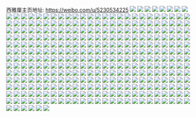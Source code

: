 西雅厘主页地址: https://weibo.com/u/5230534225 
![](https://wx4.sinaimg.cn/mw2000/005HYMTfly1h9af903xmij32c0340hdv.jpg) 
![](https://wx4.sinaimg.cn/mw2000/005HYMTfly1h9af948prmj32c0341e82.jpg) 
![](https://wx4.sinaimg.cn/mw2000/005HYMTfly1h9af97iovqj32c0340x6q.jpg) 
![](https://wx4.sinaimg.cn/mw2000/005HYMTfly1h9af8xyy8kj32c0341npe.jpg) 
![](https://wx4.sinaimg.cn/mw2000/005HYMTfly1h9af99e5vxj32c03407wi.jpg) 
![](https://wx4.sinaimg.cn/mw2000/005HYMTfly1h9af926ijlj32c0340e83.jpg) 
![](https://wx4.sinaimg.cn/mw2000/005HYMTfly1h959kwpteej32c03407wk.jpg) 
![](https://wx4.sinaimg.cn/mw2000/005HYMTfly1h95984nw1dj324836cx6p.jpg) 
![](https://wx4.sinaimg.cn/mw2000/005HYMTfly1h9598d8awgj32b032px6r.jpg) 
![](https://wx4.sinaimg.cn/mw2000/005HYMTfly1h9598h9axij32c0340x6q.jpg) 
![](https://wx4.sinaimg.cn/mw2000/005HYMTfly1h95982115sj32c0340u0y.jpg) 
![](https://wx4.sinaimg.cn/mw2000/005HYMTfly1h9598j3z3jj30wi1ycqnl.jpg) 
![](https://wx4.sinaimg.cn/mw2000/005HYMTfly1h9598uwcuij32802yox6s.jpg) 
![](https://wx4.sinaimg.cn/mw2000/005HYMTfly1h9598qqd2pj32c0340hdu.jpg) 
![](https://wx4.sinaimg.cn/mw2000/005HYMTfly1h9598aaulfj32c03407wi.jpg) 
![](https://wx4.sinaimg.cn/mw2000/005HYMTfly1h9598er6qcj32c0340e82.jpg) 
![](https://wx4.sinaimg.cn/mw2000/005HYMTfly1h95988veuwj32c03407wj.jpg) 
![](https://wx4.sinaimg.cn/mw2000/005HYMTfly1h9598i903ej32c0340hdu.jpg) 
![](https://wx4.sinaimg.cn/mw2000/005HYMTfly1h9598rfy2wj32c02c07wh.jpg) 
![](https://wx4.sinaimg.cn/mw2000/005HYMTfly1h95987ssj2j32802yokjo.jpg) 
![](https://wx4.sinaimg.cn/mw2000/005HYMTfly1h9598lcdnoj32802yo1l0.jpg) 
![](https://wx4.sinaimg.cn/mw2000/005HYMTfly1h9598nzy9vj32802yohdv.jpg) 
![](https://wx4.sinaimg.cn/mw2000/005HYMTfly1h9598pg92ej32c0340x6q.jpg) 
![](https://wx4.sinaimg.cn/mw2000/005HYMTfly1h9598awo3ij32c02c0npd.jpg) 
![](https://wx4.sinaimg.cn/mw2000/005HYMTfly1h8qwbxt0sdj32c0340e83.jpg) 
![](https://wx4.sinaimg.cn/mw2000/005HYMTfly1h8qw9z21e9j32c03404qr.jpg) 
![](https://wx4.sinaimg.cn/mw2000/005HYMTfly1h8qwcxrudhj32c0340e83.jpg) 
![](https://wx4.sinaimg.cn/mw2000/005HYMTfly1h8qwdysycmj32c03401l3.jpg) 
![](https://wx4.sinaimg.cn/mw2000/005HYMTfly1h850vueebvj30vx1kr1kx.jpg) 
![](https://wx4.sinaimg.cn/mw2000/005HYMTfly1h850vvg28ij30vx1kr4qp.jpg) 
![](https://wx4.sinaimg.cn/mw2000/005HYMTfly1h850vx2n9ej30wi1ls4qp.jpg) 
![](https://wx4.sinaimg.cn/mw2000/005HYMTfly1h850vsdeifj30wi1lstoc.jpg) 
![](https://wx4.sinaimg.cn/mw2000/005HYMTfly1h850vy7hglj30wi1lsnpd.jpg) 
![](https://wx4.sinaimg.cn/mw2000/005HYMTfly1h850vzj1fgj32c03401kz.jpg) 
![](https://wx4.sinaimg.cn/mw2000/005HYMTfly1h7glb9umffj32bt33r7uu.jpg) 
![](https://wx4.sinaimg.cn/mw2000/005HYMTfly1h7glbca3tej32c0340qnc.jpg) 
![](https://wx4.sinaimg.cn/mw2000/005HYMTfly1h7glbeze6uj32c03404qs.jpg) 
![](https://wx4.sinaimg.cn/mw2000/005HYMTfly1h7glbhwrwzj32c0340x6t.jpg) 
![](https://wx4.sinaimg.cn/mw2000/005HYMTfly1h7glbkrj4cj32c03411kx.jpg) 
![](https://wx4.sinaimg.cn/mw2000/005HYMTfly1h7glboeh7gj32c0340x6s.jpg) 
![](https://wx4.sinaimg.cn/mw2000/005HYMTfly1h7glb6votrj32c0340x6s.jpg) 
![](https://wx4.sinaimg.cn/mw2000/005HYMTfly1h7glbqg8kyj32c0340qrk.jpg) 
![](https://wx4.sinaimg.cn/mw2000/005HYMTfly1h7glbtzw7wj32c03404qp.jpg) 
![](https://wx4.sinaimg.cn/mw2000/005HYMTfly1h6y3spvia9j32c0341gww.jpg) 
![](https://wx4.sinaimg.cn/mw2000/005HYMTfly1h6y3ssc4xvj32c03411kz.jpg) 
![](https://wx4.sinaimg.cn/mw2000/005HYMTfly1h6y3sm71npj32c0340b2b.jpg) 
![](https://wx4.sinaimg.cn/mw2000/005HYMTfly1h6y3sut8wlj32c0341npe.jpg) 
![](https://wx4.sinaimg.cn/mw2000/005HYMTfly1h850gcz7mgj32802yox6r.jpg) 
![](https://wx4.sinaimg.cn/mw2000/005HYMTfly1h6y3t1y7w0j32c0340trb.jpg) 
![](https://wx4.sinaimg.cn/mw2000/005HYMTfly1h6hyw2ll1nj32802yokjl.jpg) 
![](https://wx4.sinaimg.cn/mw2000/005HYMTfly1h6hywaapvoj32c0341x6r.jpg) 
![](https://wx4.sinaimg.cn/mw2000/005HYMTfly1h6hyvv816yj32c02c0doc.jpg) 
![](https://wx4.sinaimg.cn/mw2000/005HYMTfly1h6hywco3qsj32c02c0qv5.jpg) 
![](https://wx4.sinaimg.cn/mw2000/005HYMTfly1h5w0nm6zs4j32c03414qs.jpg) 
![](https://wx4.sinaimg.cn/mw2000/005HYMTfly1h5w0nnfulwj32c0341e82.jpg) 
![](https://wx4.sinaimg.cn/mw2000/005HYMTfly1h5w0nohngbj32c03411ky.jpg) 
![](https://wx4.sinaimg.cn/mw2000/005HYMTfly1h5w0nr3nnbj32c03411kz.jpg) 
![](https://wx4.sinaimg.cn/mw2000/005HYMTfly1h5w0nj2qccj32c03407wi.jpg) 
![](https://wx4.sinaimg.cn/mw2000/005HYMTfly1h5w0nulfcyj32c03404qr.jpg) 
![](https://wx4.sinaimg.cn/mw2000/005HYMTfly1h5hv320k8tj32b032ox6t.jpg) 
![](https://wx4.sinaimg.cn/mw2000/005HYMTfly1h5hv357blfj32b032o7wm.jpg) 
![](https://wx4.sinaimg.cn/mw2000/005HYMTfly1h5hv389lb6j32b032o7wj.jpg) 
![](https://wx4.sinaimg.cn/mw2000/005HYMTfly1h5hv3astbhj32b032oe83.jpg) 
![](https://wx4.sinaimg.cn/mw2000/005HYMTfly1h5hv3bjb1rj32c0341hdt.jpg) 
![](https://wx4.sinaimg.cn/mw2000/005HYMTfly1h5hv3c820dj32c0341hdt.jpg) 
![](https://wx4.sinaimg.cn/mw2000/005HYMTfly1h5baqukpgoj32c0340b2c.jpg) 
![](https://wx4.sinaimg.cn/mw2000/005HYMTfly1h5baqyjobwj32c0340npg.jpg) 
![](https://wx4.sinaimg.cn/mw2000/005HYMTfly1h5baqzq0tuj32c0340u0y.jpg) 
![](https://wx4.sinaimg.cn/mw2000/005HYMTfly1h5baqqe1onj32c03401kz.jpg) 
![](https://wx4.sinaimg.cn/mw2000/005HYMTfly1h5bar1dgv6j32c03401kz.jpg) 
![](https://wx4.sinaimg.cn/mw2000/005HYMTfly1h5bar2e6xpj32a231fqv6.jpg) 
![](https://wx4.sinaimg.cn/mw2000/005HYMTfly1h5bar4ej8wj32c0340b2b.jpg) 
![](https://wx4.sinaimg.cn/mw2000/005HYMTfly1h5bar8hx73j32802yokjp.jpg) 
![](https://wx4.sinaimg.cn/mw2000/005HYMTfly1h5barewfi8j32802yob2e.jpg) 
![](https://wx4.sinaimg.cn/mw2000/005HYMTfly1h57tnag5hdj32802yo4qs.jpg) 
![](https://wx4.sinaimg.cn/mw2000/005HYMTfly1h57trmnlknj32802yo1l0.jpg) 
![](https://wx4.sinaimg.cn/mw2000/005HYMTfly1h57true1qxj32c0340e83.jpg) 
![](https://wx4.sinaimg.cn/mw2000/005HYMTfly1h57tloehbzj32c03407wk.jpg) 
![](https://wx4.sinaimg.cn/mw2000/005HYMTfly1h42uxwv1ifj32802yohdv.jpg) 
![](https://wx4.sinaimg.cn/mw2000/005HYMTfly1h42uy0bdwbj32c02c0e82.jpg) 
![](https://wx4.sinaimg.cn/mw2000/005HYMTfly1h3esqhbzm8j32c03407wj.jpg) 
![](https://wx4.sinaimg.cn/mw2000/005HYMTfly1h3esqkadgyj31r02c0kjl.jpg) 
![](https://wx4.sinaimg.cn/mw2000/005HYMTfly1h3esqjaum6j32c0340u0y.jpg) 
![](https://wx4.sinaimg.cn/mw2000/005HYMTfly1h3esqmcz3jj32c0340qv6.jpg) 
![](https://wx4.sinaimg.cn/mw2000/005HYMTfly1h35rusozvoj30wi1y7kf2.jpg) 
![](https://wx4.sinaimg.cn/mw2000/005HYMTfly1h35rus0vp9j30wi1y7b1i.jpg) 
![](https://wx4.sinaimg.cn/mw2000/005HYMTfly1h35rur0edvj30wi1y71kx.jpg) 
![](https://wx4.sinaimg.cn/mw2000/005HYMTfly1h35ruwjfn0j32c033vnpf.jpg) 
![](https://wx4.sinaimg.cn/mw2000/005HYMTfly1h35rv2fp83j32c033vqv6.jpg) 
![](https://wx4.sinaimg.cn/mw2000/005HYMTfly1h35rv03noyj32c03404qr.jpg) 
![](https://wx4.sinaimg.cn/mw2000/005HYMTfly1h34hbnkkm7j322m340x6p.jpg) 
![](https://wx4.sinaimg.cn/mw2000/005HYMTfly1h34hboy73uj322m3401ky.jpg) 
![](https://wx4.sinaimg.cn/mw2000/005HYMTfly1h34hbpvhsdj322m340kjl.jpg) 
![](https://wx4.sinaimg.cn/mw2000/005HYMTfly1h34hbmghrej321v32t4qp.jpg) 
![](https://wx4.sinaimg.cn/mw2000/005HYMTfly1h34hbqshjxj322m340qv5.jpg) 
![](https://wx4.sinaimg.cn/mw2000/005HYMTfly1h34hbrtvx4j322m3401ky.jpg) 
![](https://wx4.sinaimg.cn/mw2000/005HYMTfly1h34hbswo1bj322o340x6p.jpg) 
![](https://wx4.sinaimg.cn/mw2000/005HYMTfly1h34hbu0732j322o3401ky.jpg) 
![](https://wx4.sinaimg.cn/mw2000/005HYMTfly1h34hbvepp3j322o340u0y.jpg) 
![](https://wx4.sinaimg.cn/mw2000/005HYMTfly1h2so0xewgmj31r03407wi.jpg) 
![](https://wx4.sinaimg.cn/mw2000/005HYMTfly1h2so12uz0yj32c0340qv7.jpg) 
![](https://wx4.sinaimg.cn/mw2000/005HYMTfly1h2so0u26tlj32b032pe83.jpg) 
![](https://wx4.sinaimg.cn/mw2000/005HYMTfly1h2so18543sj32b032pb2b.jpg) 
![](https://wx4.sinaimg.cn/mw2000/005HYMTfly1h2so1hwt6cj32b032p7wj.jpg) 
![](https://wx4.sinaimg.cn/mw2000/005HYMTfly1h2so1lkb9vj32b032p1kz.jpg) 
![](https://wx4.sinaimg.cn/mw2000/005HYMTfly1h2g95u8w0vj32c0340npf.jpg) 
![](https://wx4.sinaimg.cn/mw2000/005HYMTfly1h2g95x25i2j32b032p7wi.jpg) 
![](https://wx4.sinaimg.cn/mw2000/005HYMTfly1h2g95z0zvyj32b032pqv5.jpg) 
![](https://wx4.sinaimg.cn/mw2000/005HYMTfly1h25woyz9a7j32802yohdw.jpg) 
![](https://wx4.sinaimg.cn/mw2000/005HYMTfly1h25wp7bx0ij32802yohdw.jpg) 
![](https://wx4.sinaimg.cn/mw2000/005HYMTfly1h25worgc8ej32802yoe84.jpg) 
![](https://wx4.sinaimg.cn/mw2000/005HYMTfly1h25wpebkxkj32802yo7wk.jpg) 
![](https://wx4.sinaimg.cn/mw2000/005HYMTfly1h1t340y5waj322m340b29.jpg) 
![](https://wx4.sinaimg.cn/mw2000/005HYMTfly1h1t341jmx4j322m340hdt.jpg) 
![](https://wx4.sinaimg.cn/mw2000/005HYMTfly1h1t342b66nj322m340npd.jpg) 
![](https://wx4.sinaimg.cn/mw2000/005HYMTfly1h1t343qbc2j322o340qv5.jpg) 
![](https://wx4.sinaimg.cn/mw2000/005HYMTfly1h1t344nzgdj322o340npd.jpg) 
![](https://wx4.sinaimg.cn/mw2000/005HYMTfly1h1t345e9lpj322o340hdt.jpg) 
![](https://wx4.sinaimg.cn/mw2000/005HYMTfly1h1t3476luej334022m7wh.jpg) 
![](https://wx4.sinaimg.cn/mw2000/005HYMTfly1h1t346f34pj322m340e81.jpg) 
![](https://wx4.sinaimg.cn/mw2000/005HYMTfly1h1t340918nj322m3401kx.jpg) 
![](https://wx4.sinaimg.cn/mw2000/005HYMTfly1h179jo7p7dj32c0340x6t.jpg) 
![](https://wx4.sinaimg.cn/mw2000/005HYMTfly1h179jpx8kxj32c0340hdx.jpg) 
![](https://wx4.sinaimg.cn/mw2000/005HYMTfly1h179jrm2hej32by33zu10.jpg) 
![](https://wx4.sinaimg.cn/mw2000/005HYMTfly1h179jt84xkj32c0340u10.jpg) 
![](https://wx4.sinaimg.cn/mw2000/005HYMTfly1h179jvd7tcj32ay32m1l1.jpg) 
![](https://wx4.sinaimg.cn/mw2000/005HYMTfly1h179jm9sjjj32a431inpg.jpg) 
![](https://wx4.sinaimg.cn/mw2000/005HYMTfly1h3bfhvukiej30u00k1afh.jpg) 
![](https://wx4.sinaimg.cn/mw2000/005HYMTfly1h0letlwqgyj30wi1y7k7z.jpg) 
![](https://wx4.sinaimg.cn/mw2000/005HYMTfly1h09fag0efaj32b032p4qs.jpg) 
![](https://wx4.sinaimg.cn/mw2000/005HYMTfly1h09fahb1jlj32b032p4qs.jpg) 
![](https://wx4.sinaimg.cn/mw2000/005HYMTfly1h09faj69noj32c0340u10.jpg) 
![](https://wx4.sinaimg.cn/mw2000/005HYMTfly1h09fal23g4j32c0340b2c.jpg) 
![](https://wx4.sinaimg.cn/mw2000/005HYMTfly1h09famb5zqj32c0340npf.jpg) 
![](https://wx4.sinaimg.cn/mw2000/005HYMTfly1h09faefs8xj32c0340x6s.jpg) 
![](https://wx4.sinaimg.cn/mw2000/005HYMTfly1gzvzcy06pej30wi17c12n.jpg) 
![](https://wx4.sinaimg.cn/mw2000/005HYMTfly1gzvzd19wnlj30p00p042z.jpg) 
![](https://wx4.sinaimg.cn/mw2000/005HYMTfly1gzvzd1zxjdj32c02c0u0x.jpg) 
![](https://wx4.sinaimg.cn/mw2000/005HYMTfly1gzvzd2bvlij30u00u07av.jpg) 
![](https://wx4.sinaimg.cn/mw2000/005HYMTfly1gzvzd2tczbj30u00u045w.jpg) 
![](https://wx4.sinaimg.cn/mw2000/005HYMTfly1gzvzd47b1cj32802yohdv.jpg) 
![](https://wx4.sinaimg.cn/mw2000/005HYMTfly1gzvzd5qvypj32c02c0qv6.jpg) 
![](https://wx4.sinaimg.cn/mw2000/005HYMTfly1gzvzd67zywj30u00u07cb.jpg) 
![](https://wx4.sinaimg.cn/mw2000/005HYMTfly1gzvzd73tetj30u00u0wl3.jpg) 
![](https://wx4.sinaimg.cn/mw2000/005HYMTfly1gzvzd97zh6j32bb2bb1ky.jpg) 
![](https://wx4.sinaimg.cn/mw2000/005HYMTfly1gzvzdahz3yj32a42a4qv5.jpg) 
![](https://wx4.sinaimg.cn/mw2000/005HYMTfly1gzvzdbkltxj32c02c0hdu.jpg) 
![](https://wx4.sinaimg.cn/mw2000/005HYMTfly1gzvzdd2ty2j32c02c0kjm.jpg) 
![](https://wx4.sinaimg.cn/mw2000/005HYMTfly1gzvzdfm71uj32c02c0u0x.jpg) 
![](https://wx4.sinaimg.cn/mw2000/005HYMTfly1gzvzcxlhcoj32b032o7wi.jpg) 
![](https://wx4.sinaimg.cn/mw2000/005HYMTfly1h9592etpigj32c02c0qv6.jpg) 
![](https://wx4.sinaimg.cn/mw2000/005HYMTfly1h9592gafltj32c0340e82.jpg) 
![](https://wx4.sinaimg.cn/mw2000/005HYMTfly1h9592e0n3mj32c02c0x6p.jpg) 
![](https://wx4.sinaimg.cn/mw2000/005HYMTfly1gzunau84b7j32b032pe83.jpg) 
![](https://wx4.sinaimg.cn/mw2000/005HYMTfly1gzunav9cikj32c02c0qv6.jpg) 
![](https://wx4.sinaimg.cn/mw2000/005HYMTfly1gzunas0khuj32b032pb2b.jpg) 
![](https://wx4.sinaimg.cn/mw2000/005HYMTfly1gzunax6l1gj32b032pb2b.jpg) 
![](https://wx4.sinaimg.cn/mw2000/005HYMTfly1gzunazc6syj32c0340u0z.jpg) 
![](https://wx4.sinaimg.cn/mw2000/005HYMTfly1gzunb0vygmj32c03404qs.jpg) 
![](https://wx4.sinaimg.cn/mw2000/005HYMTfly1gzunb2i4tdj32c0340x6r.jpg) 
![](https://wx4.sinaimg.cn/mw2000/005HYMTfly1gzunb5btb8j32c0340qv7.jpg) 
![](https://wx4.sinaimg.cn/mw2000/005HYMTfly1gzunb7m6hnj32802ypu0y.jpg) 
![](https://wx4.sinaimg.cn/mw2000/005HYMTfly1gzc576ifbjj32c0340x6p.jpg) 
![](https://wx4.sinaimg.cn/mw2000/005HYMTfly1gzc573vrvwj32c03404qq.jpg) 
![](https://wx4.sinaimg.cn/mw2000/005HYMTfly1gzc57c9tyrj32c0340hdv.jpg) 
![](https://wx4.sinaimg.cn/mw2000/005HYMTfly1gzc57j8a95j32c0340qv8.jpg) 
![](https://wx4.sinaimg.cn/mw2000/005HYMTfly1gz43f7ub71j32802yohdv.jpg) 
![](https://wx4.sinaimg.cn/mw2000/005HYMTfly1gz43f92w0oj32802yoe83.jpg) 
![](https://wx4.sinaimg.cn/mw2000/005HYMTfly1gz43fahavnj32802yokjn.jpg) 
![](https://wx4.sinaimg.cn/mw2000/005HYMTfly1gz43fbvacnj32802yo7wj.jpg) 
![](https://wx4.sinaimg.cn/mw2000/005HYMTfly1gyx47q6orfj32802yonpf.jpg) 
![](https://wx4.sinaimg.cn/mw2000/005HYMTfly1gylnj3t1ybj32c02c04qr.jpg) 
![](https://wx4.sinaimg.cn/mw2000/005HYMTfly1gylnj7jfwzj32c02c0e83.jpg) 
![](https://wx4.sinaimg.cn/mw2000/005HYMTfly1gylnj8krfnj32c02c0qv5.jpg) 
![](https://wx4.sinaimg.cn/mw2000/005HYMTfly1gylnjaadfnj32c0341hdv.jpg) 
![](https://wx4.sinaimg.cn/mw2000/005HYMTfly1gylnjc7cq6j32c0340qv7.jpg) 
![](https://wx4.sinaimg.cn/mw2000/005HYMTfly1gylnje2a79j32by33z1l0.jpg) 
![](https://wx4.sinaimg.cn/mw2000/005HYMTfly1gyfuuggu43j32by340u0z.jpg) 
![](https://wx4.sinaimg.cn/mw2000/005HYMTfly1gyfuuhzhuzj32by33zu0z.jpg) 
![](https://wx4.sinaimg.cn/mw2000/005HYMTfly1gyfuuei97hj32by33zqv7.jpg) 
![](https://wx4.sinaimg.cn/mw2000/005HYMTfly1gya41cbnnwj326b2wfe82.jpg) 
![](https://wx4.sinaimg.cn/mw2000/005HYMTfly1gya41e0hvaj32c0340e83.jpg) 
![](https://wx4.sinaimg.cn/mw2000/005HYMTfly1gya41f8zedj32c0340kjn.jpg) 
![](https://wx4.sinaimg.cn/mw2000/005HYMTfly1gya41b4hfej30wi17bako.jpg) 
![](https://wx4.sinaimg.cn/mw2000/005HYMTfly1gxxg6d45wzj32802yoe82.jpg) 
![](https://wx4.sinaimg.cn/mw2000/005HYMTfly1gxv06xzy61j32c0341npf.jpg) 
![](https://wx4.sinaimg.cn/mw2000/005HYMTfly1gxv06zncw1j32by33znpf.jpg) 
![](https://wx4.sinaimg.cn/mw2000/005HYMTfly1gxv07123bhj32bz340e83.jpg) 
![](https://wx4.sinaimg.cn/mw2000/005HYMTfly1gxv072gfyjj32by33zkjn.jpg) 
![](https://wx4.sinaimg.cn/mw2000/005HYMTfly1gxv074dg8zj32by33z4qs.jpg) 
![](https://wx4.sinaimg.cn/mw2000/005HYMTfly1gxv06tz1dzj32c0340x6r.jpg) 
![](https://wx4.sinaimg.cn/mw2000/005HYMTfly1gxkm4we7hsj31o02804qq.jpg) 
![](https://wx4.sinaimg.cn/mw2000/005HYMTfly1gvyxehd7p1j32c0340npf.jpg) 
![](https://wx4.sinaimg.cn/mw2000/005HYMTfly1gvyxejfraxj32c0340x6r.jpg) 
![](https://wx4.sinaimg.cn/mw2000/005HYMTfly1gvyxelb8y6j32c0340x6r.jpg) 
![](https://wx4.sinaimg.cn/mw2000/005HYMTfly1gvyxeeu7mmj32c0340e83.jpg) 
![](https://wx4.sinaimg.cn/mw2000/005HYMTfly1gvyxen75z5j32c0340b2b.jpg) 
![](https://wx4.sinaimg.cn/mw2000/005HYMTfly1gucmxpxmiqj62c0340qv802.jpg) 
![](https://wx4.sinaimg.cn/mw2000/005HYMTfly1gucmy15sahj62c0340e8402.jpg) 
![](https://wx4.sinaimg.cn/mw2000/005HYMTfly1gucmxaw2dxj62c03411ky02.jpg) 
![](https://wx4.sinaimg.cn/mw2000/005HYMTfly1gucmy7ue5lj62bz340qv602.jpg) 
![](https://wx4.sinaimg.cn/mw2000/005HYMTfly1gtv9h0ezd5j62c0340b2b02.jpg) 
![](https://wx4.sinaimg.cn/mw2000/005HYMTfly1gtv9gt36iij62c02c0x6p02.jpg) 
![](https://wx4.sinaimg.cn/mw2000/005HYMTfly1gtv9got5tsj62c0340e8302.jpg) 
![](https://wx4.sinaimg.cn/mw2000/005HYMTfly1gtv9hqez18j62c03404qr02.jpg) 
![](https://wx4.sinaimg.cn/mw2000/005HYMTfly1gtv9jwgunyj62c02c07wi02.jpg) 
![](https://wx4.sinaimg.cn/mw2000/005HYMTfly1h3bfuubobcj32c02c0hdu.jpg) 
![](https://wx4.sinaimg.cn/mw2000/005HYMTfly1gtv9h8pe1vj62c0340npf02.jpg) 
![](https://wx4.sinaimg.cn/mw2000/005HYMTfly1gtv9hyae2xj62c02c0x6q02.jpg) 
![](https://wx4.sinaimg.cn/mw2000/005HYMTfly1h3bfjsnop9j32c0341kjm.jpg) 
![](https://wx4.sinaimg.cn/mw2000/005HYMTfly1gtv9i4yma1j62c02c0hdu02.jpg) 
![](https://wx4.sinaimg.cn/mw2000/005HYMTfly1gtv9i8l7dmj61o0280hdt02.jpg) 
![](https://wx4.sinaimg.cn/mw2000/005HYMTfly1gtv9icfuehj61o0280kjl02.jpg) 
![](https://wx4.sinaimg.cn/mw2000/005HYMTfly1gtv9n7m5yqj62c0340u1002.jpg) 
![](https://wx4.sinaimg.cn/mw2000/005HYMTfly1gtv9j2akz2j62c0340b2c02.jpg) 
![](https://wx4.sinaimg.cn/mw2000/005HYMTfly1gtv9ihta9xj61k033yx6p02.jpg) 
![](https://wx4.sinaimg.cn/mw2000/005HYMTfly1gtv9js4q36j62c0340qv702.jpg) 
![](https://wx4.sinaimg.cn/mw2000/005HYMTfly1gtv9jgzp9nj62c0340x6r02.jpg) 
![](https://wx4.sinaimg.cn/mw2000/005HYMTfly1gtv9j9o97dj62c0340npf02.jpg) 
![](https://wx4.sinaimg.cn/mw2000/005HYMTfly1gt9nafp2dvj32c02c1hdt.jpg) 
![](https://wx4.sinaimg.cn/mw2000/005HYMTfly1gt1n5qlx6zj32c0340x6r.jpg) 
![](https://wx4.sinaimg.cn/mw2000/005HYMTfly1gt1n5h3zg8j32c0340x6r.jpg) 
![](https://wx4.sinaimg.cn/mw2000/005HYMTfly1gt1n61fengj32c0340qv7.jpg) 
![](https://wx4.sinaimg.cn/mw2000/005HYMTfly1gstg4ni405j31sg1sgqss.jpg) 
![](https://wx4.sinaimg.cn/mw2000/005HYMTfly1gsk2za9buhj31o01o0x26.jpg) 
![](https://wx4.sinaimg.cn/mw2000/005HYMTfly1gsk2zbongfj31o01o0x2g.jpg) 
![](https://wx4.sinaimg.cn/mw2000/005HYMTfly1gsk2zdew02j31o01o0b0c.jpg) 
![](https://wx4.sinaimg.cn/mw2000/005HYMTfly1gsk2z8s9pdj31o01o0qne.jpg) 
![](https://wx4.sinaimg.cn/mw2000/005HYMTfly1gsej49vevsj31o02807wh.jpg) 
![](https://wx4.sinaimg.cn/mw2000/005HYMTfly1grsajwaiq7j32c03407wi.jpg) 
![](https://wx4.sinaimg.cn/mw2000/005HYMTfly1grsajz1miaj32c0340b2a.jpg) 
![](https://wx4.sinaimg.cn/mw2000/005HYMTfly1grsajrso9uj32c0340b2a.jpg) 
![](https://wx4.sinaimg.cn/mw2000/005HYMTfly1grsak5eo06j32ac340kjn.jpg) 
![](https://wx4.sinaimg.cn/mw2000/005HYMTfly1grsakc27s2j32b832zhdw.jpg) 
![](https://wx4.sinaimg.cn/mw2000/005HYMTfly1grsakhe4z2j32c033y1l0.jpg) 
![](https://wx4.sinaimg.cn/mw2000/005HYMTfly1grnud8d1jzj32c0340hdv.jpg) 
![](https://wx4.sinaimg.cn/mw2000/005HYMTfly1grnudb0z9ij32c0340b2b.jpg) 
![](https://wx4.sinaimg.cn/mw2000/005HYMTfly1grnud35jrsj32c0340b2b.jpg) 
![](https://wx4.sinaimg.cn/mw2000/005HYMTfly1grnudf71gdj32c03401kz.jpg) 
![](https://wx4.sinaimg.cn/mw2000/005HYMTfly1grnudiq38sj32c03404qr.jpg) 
![](https://wx4.sinaimg.cn/mw2000/005HYMTfly1grnudlfhepj32c03407wj.jpg) 
![](https://wx4.sinaimg.cn/mw2000/005HYMTfly1greq9jpa6qj33402c07wj.jpg) 
![](https://wx4.sinaimg.cn/mw2000/005HYMTfly1greq9mo9psj32c03404qs.jpg) 
![](https://wx4.sinaimg.cn/mw2000/005HYMTfly1greq9hap82j32c0340kjo.jpg) 
![](https://wx4.sinaimg.cn/mw2000/005HYMTfly1greq9srjcfj32c03407wj.jpg) 
![](https://wx4.sinaimg.cn/mw2000/005HYMTfly1greqb1a595j32c03404qr.jpg) 
![](https://wx4.sinaimg.cn/mw2000/005HYMTfly1greq9oo4mxj62c03404qr02.jpg) 
![](https://wx4.sinaimg.cn/mw2000/005HYMTfly1gr3vswll33j32c02c07wi.jpg) 
![](https://wx4.sinaimg.cn/mw2000/005HYMTfly1gqzlov6jhaj32c0340x6r.jpg) 
![](https://wx4.sinaimg.cn/mw2000/005HYMTfly1gqzlpgr6s1j32c03401l0.jpg) 
![](https://wx4.sinaimg.cn/mw2000/005HYMTfly1gqzlqno3hrj32c0340npf.jpg) 
![](https://wx4.sinaimg.cn/mw2000/005HYMTfly1gqzlo30m7xj32c0340npf.jpg) 
![](https://wx4.sinaimg.cn/mw2000/005HYMTfly1gqw5vc4xumj32c02c0e81.jpg) 
![](https://wx4.sinaimg.cn/mw2000/005HYMTfly1gqw5ve5yckj32c02c0npe.jpg) 
![](https://wx4.sinaimg.cn/mw2000/005HYMTfly1gqw5vd2ycdj31ho1zke81.jpg) 
![](https://wx4.sinaimg.cn/mw2000/005HYMTfly1gqw5vaw3nqj328o2zl7wj.jpg) 
![](https://wx4.sinaimg.cn/mw2000/005HYMTfly1gqjdo8zjpoj32c03407wi.jpg) 
![](https://wx4.sinaimg.cn/mw2000/005HYMTfly1gqjdoi4di7j32c0340hdu.jpg) 
![](https://wx4.sinaimg.cn/mw2000/005HYMTfly1gqjdokj8sgj30yi1pa1bc.jpg) 
![](https://wx4.sinaimg.cn/mw2000/005HYMTfly1gqjdop9bxxj31ho1zknpd.jpg) 
![](https://wx4.sinaimg.cn/mw2000/005HYMTfly1gqjdo0xkqrj31ho1zkkjl.jpg) 
![](https://wx4.sinaimg.cn/mw2000/005HYMTfly1gqjdou503rj31ho1zknpd.jpg) 
![](https://wx4.sinaimg.cn/mw2000/005HYMTfly1gq3a8kv3nfj32b832zhdu.jpg) 
![](https://wx4.sinaimg.cn/mw2000/005HYMTfly1gq3a8m8ucgj32b832zu0x.jpg) 
![](https://wx4.sinaimg.cn/mw2000/005HYMTfly1gq3a8hpu96j32c03404qq.jpg) 
![](https://wx4.sinaimg.cn/mw2000/005HYMTfly1gq3a8pcwudj32c03401ky.jpg) 
![](https://wx4.sinaimg.cn/mw2000/005HYMTfly1gq3a8ruv2yj32c03401ky.jpg) 
![](https://wx4.sinaimg.cn/mw2000/005HYMTfly1gq3a8vacjdj32c03401ky.jpg) 
![](https://wx4.sinaimg.cn/mw2000/005HYMTfly1gq3a8yjvjij32c02c0x6p.jpg) 
![](https://wx4.sinaimg.cn/mw2000/005HYMTfly1gq3a8zuoztj32c02c0hdt.jpg) 
![](https://wx4.sinaimg.cn/mw2000/005HYMTfly1gq3a96azm2j32c02c0e81.jpg) 
![](https://wx4.sinaimg.cn/mw2000/005HYMTfly1gp5ry4to1lj31o02yohdu.jpg) 
![](https://wx4.sinaimg.cn/mw2000/005HYMTfly1goyta3q08sj31kw2dc4qp.jpg) 
![](https://wx4.sinaimg.cn/mw2000/005HYMTfly1goyta6i2mhj31kc2dc1kx.jpg) 
![](https://wx4.sinaimg.cn/mw2000/005HYMTfly1goytaa1ffzj31kw2dc4qp.jpg) 
![](https://wx4.sinaimg.cn/mw2000/005HYMTfly1goilx2gryqj32c02c0e82.jpg) 
![](https://wx4.sinaimg.cn/mw2000/005HYMTfly1goilxg4lo4j32c02c0hdu.jpg) 
![](https://wx4.sinaimg.cn/mw2000/005HYMTfly1goilxyfwbqj32c02c0e82.jpg) 
![](https://wx4.sinaimg.cn/mw2000/005HYMTfly1goilylicvpj32c02c0e82.jpg) 
![](https://wx4.sinaimg.cn/mw2000/005HYMTfly1goilwmuwunj32c02c0e81.jpg) 
![](https://wx4.sinaimg.cn/mw2000/005HYMTfly1goilys7risj32c02c0nk8.jpg) 
![](https://wx4.sinaimg.cn/mw2000/005HYMTfly1gnxtge8kboj32c0340npe.jpg) 
![](https://wx4.sinaimg.cn/mw2000/005HYMTfly1gnxtghmhjdj32c0340kjm.jpg) 
![](https://wx4.sinaimg.cn/mw2000/005HYMTfly1gnxtgls2v4j32c0340u0y.jpg) 
![](https://wx4.sinaimg.cn/mw2000/005HYMTfly1gnxtgovee6j32c0340hdu.jpg) 
![](https://wx4.sinaimg.cn/mw2000/005HYMTfly1gnxtgc0rbuj31o0280x6p.jpg) 
![](https://wx4.sinaimg.cn/mw2000/005HYMTfly1gnxtgt3709j31o0280u0x.jpg) 
![](https://wx4.sinaimg.cn/mw2000/005HYMTfly1gnttz8pwygj31491481ky.jpg) 
![](https://wx4.sinaimg.cn/mw2000/005HYMTfly1gnk0kj8aozj31ub2rfqv5.jpg) 
![](https://wx4.sinaimg.cn/mw2000/005HYMTfly1gnk0klyshmj31ub2rfnpd.jpg) 
![](https://wx4.sinaimg.cn/mw2000/005HYMTfly1gnk0kq8kbfj31uc2rfnpd.jpg) 
![](https://wx4.sinaimg.cn/mw2000/005HYMTfly1gnk0ktmsu3j31ud2rfqv5.jpg) 
![](https://wx4.sinaimg.cn/mw2000/005HYMTfly1gn4z0ih8jhj32c0340e83.jpg) 
![](https://wx4.sinaimg.cn/mw2000/005HYMTfly1gn4z0utmo7j32c0340kjn.jpg) 
![](https://wx4.sinaimg.cn/mw2000/005HYMTfly1gn4z13tpnfj32c03407wi.jpg) 
![](https://wx4.sinaimg.cn/mw2000/005HYMTfly1gn4z059cugj32c03404qr.jpg) 
![](https://wx4.sinaimg.cn/mw2000/005HYMTfly1gn4z1dv5x5j32c0340x6q.jpg) 
![](https://wx4.sinaimg.cn/mw2000/005HYMTfly1gn4z1nh857j32c03401kz.jpg) 
![](https://wx4.sinaimg.cn/mw2000/005HYMTfly1gmvkx3v47oj32c02c01ky.jpg) 
![](https://wx4.sinaimg.cn/mw2000/005HYMTfly1gmvkx58bvbj32c02c0x6p.jpg) 
![](https://wx4.sinaimg.cn/mw2000/005HYMTfly1gmvkx6pqrmj32c02c01ky.jpg) 
![](https://wx4.sinaimg.cn/mw2000/005HYMTfly1gmvkx2x5nuj32c02c04qq.jpg) 
![](https://wx4.sinaimg.cn/mw2000/005HYMTfly1gm8k5877euj31zk1hohdt.jpg) 
![](https://wx4.sinaimg.cn/mw2000/005HYMTfly1gm8k57kjy3j31zk1hokjl.jpg) 
![](https://wx4.sinaimg.cn/mw2000/005HYMTfly1gm8k58z8l9j31zk1hohdt.jpg) 
![](https://wx4.sinaimg.cn/mw2000/005HYMTfly1glz838kg8lj32c02c0kjl.jpg) 
![](https://wx4.sinaimg.cn/mw2000/005HYMTfly1glz83a0beaj32c02c0hdt.jpg) 
![](https://wx4.sinaimg.cn/mw2000/005HYMTfly1glz83caqe8j32c02c0u0x.jpg) 
![](https://wx4.sinaimg.cn/mw2000/005HYMTfly1glz83flsuxj32c02c0qv5.jpg) 
![](https://wx4.sinaimg.cn/mw2000/005HYMTfly1gl2vkh17wdj31o01o0kgs.jpg) 
![](https://wx4.sinaimg.cn/mw2000/005HYMTfly1gl2vkivbbpj31o01o0nn9.jpg) 
![](https://wx4.sinaimg.cn/mw2000/005HYMTfly1gl2vkkc1pyj31o01o0kch.jpg) 
![](https://wx4.sinaimg.cn/mw2000/005HYMTfly1gl2vkm5h9jj31o01o0nn0.jpg) 
![](https://wx4.sinaimg.cn/mw2000/005HYMTfly1gkx3egn9ibj32c02d44qr.jpg) 
![](https://wx4.sinaimg.cn/mw2000/005HYMTfly1gkx3emsvemj32c02c04qr.jpg) 
![](https://wx4.sinaimg.cn/mw2000/005HYMTfly1gkx3eqh71ej32c02c0npe.jpg) 
![](https://wx4.sinaimg.cn/mw2000/005HYMTfly1gkx3ekjcdaj32c02c07wj.jpg) 
![](https://wx4.sinaimg.cn/mw2000/005HYMTfly1gjrfvqd0woj32c02c0x6p.jpg) 
![](https://wx4.sinaimg.cn/mw2000/005HYMTfly1gjrfvurxgzj32c02c04qs.jpg) 
![](https://wx4.sinaimg.cn/mw2000/005HYMTfly1gjrfxdqebej32c02c0npl.jpg) 
![](https://wx4.sinaimg.cn/mw2000/005HYMTfly1gjrfvwt811j32c02c01ky.jpg) 
![](https://wx4.sinaimg.cn/mw2000/005HYMTfly1gjklaynlonj31ho1zkqv5.jpg) 
![](https://wx4.sinaimg.cn/mw2000/005HYMTfly1gjklazseagj31ho1zkkjl.jpg) 
![](https://wx4.sinaimg.cn/mw2000/005HYMTfly1gjklb0vqpej31ho1zkkjl.jpg) 
![](https://wx4.sinaimg.cn/mw2000/005HYMTfly1gjcee59zwdj32c02c07wi.jpg) 
![](https://wx4.sinaimg.cn/mw2000/005HYMTfly1gjceegq5f5j32c02c0b2a.jpg) 
![](https://wx4.sinaimg.cn/mw2000/005HYMTfly1gjceeohhtbj32c02c0e82.jpg) 
![](https://wx4.sinaimg.cn/mw2000/005HYMTfly1gjcef97osbj32c02c0qv5.jpg) 
![](https://wx4.sinaimg.cn/mw2000/005HYMTfly1gjceeyjgckj32c02c0u0x.jpg) 
![](https://wx4.sinaimg.cn/mw2000/005HYMTfly1gjcegaye0xj32c02c0u0x.jpg) 
![](https://wx4.sinaimg.cn/mw2000/005HYMTfly1gjceffjh20j32c02c01ky.jpg) 
![](https://wx4.sinaimg.cn/mw2000/005HYMTfly1gjcefucxiyj32c02c0u0x.jpg) 
![](https://wx4.sinaimg.cn/mw2000/005HYMTfly1gjcefowtibj32c02c0u0x.jpg) 
![](https://wx4.sinaimg.cn/mw2000/005HYMTfly1gioy8n5xznj32c02c0hdu.jpg) 
![](https://wx4.sinaimg.cn/mw2000/005HYMTfly1gioy8sodozj32c02c0kjm.jpg) 
![](https://wx4.sinaimg.cn/mw2000/005HYMTfly1gioy969yv3j32c02c0kjm.jpg) 
![](https://wx4.sinaimg.cn/mw2000/005HYMTfly1gioy8h4dhfj32c02c07wi.jpg) 
![](https://wx4.sinaimg.cn/mw2000/005HYMTfly1gioy9efks0j32c02c0b2a.jpg) 
![](https://wx4.sinaimg.cn/mw2000/005HYMTfly1gioy9kiz0rj32c02c0e82.jpg) 
